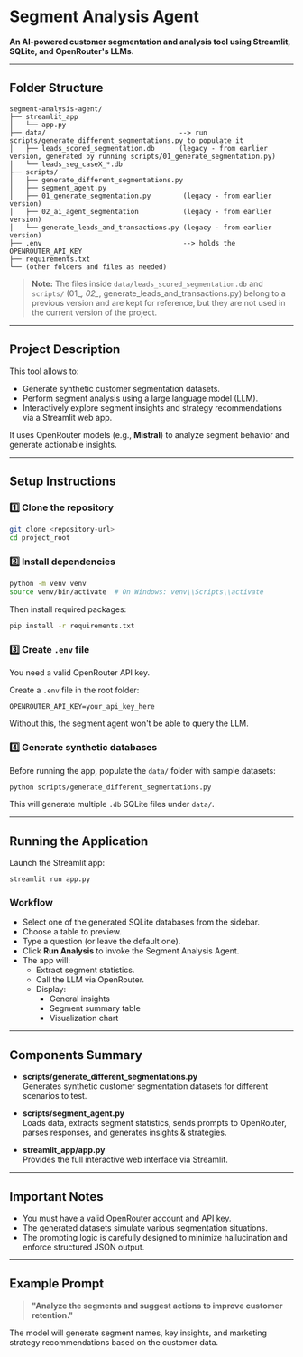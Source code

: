 # Segment Analysis Agent

**An AI-powered customer segmentation and analysis tool using Streamlit, SQLite, and OpenRouter's LLMs.**

---

## Folder Structure

```
segment-analysis-agent/
├── streamlit_app 
│   └── app.py
├── data/                                 --> run scripts/generate_different_segmentations.py to populate it
│   ├── leads_scored_segmentation.db      (legacy - from earlier version, generated by running scripts/01_generate_segmentation.py)
│   └── leads_seg_caseX_*.db              
├── scripts/
│   ├── generate_different_segmentations.py 
│   ├── segment_agent.py
│   ├── 01_generate_segmentation.py        (legacy - from earlier version)
│   ├── 02_ai_agent_segmentation           (legacy - from earlier version)                              
│   └── generate_leads_and_transactions.py (legacy - from earlier version)  
├── .env                                   --> holds the OPENROUTER_API_KEY
├── requirements.txt
└── (other folders and files as needed)
```

> **Note:** The files inside `data/leads_scored_segmentation.db` and `scripts/` (01_*, 02_*, generate_leads_and_transactions.py) belong to a previous version and are kept for reference, but they are not used in the current version of the project.

---

## Project Description

This tool allows to:

- Generate synthetic customer segmentation datasets.
- Perform segment analysis using a large language model (LLM).
- Interactively explore segment insights and strategy recommendations via a Streamlit web app.

It uses OpenRouter models (e.g., **Mistral**) to analyze segment behavior and generate actionable insights.

---

## Setup Instructions

### 1️⃣ Clone the repository

```bash
git clone <repository-url>
cd project_root
```

### 2️⃣ Install dependencies

```bash
python -m venv venv
source venv/bin/activate  # On Windows: venv\\Scripts\\activate
```

Then install required packages:

```bash
pip install -r requirements.txt
```

### 3️⃣ Create `.env` file

You need a valid OpenRouter API key.

Create a `.env` file in the root folder:

```
OPENROUTER_API_KEY=your_api_key_here
```

Without this, the segment agent won't be able to query the LLM.

### 4️⃣ Generate synthetic databases

Before running the app, populate the `data/` folder with sample datasets:

```bash
python scripts/generate_different_segmentations.py
```

This will generate multiple `.db` SQLite files under `data/`.

---

## Running the Application

Launch the Streamlit app:

```bash
streamlit run app.py
```

### Workflow

- Select one of the generated SQLite databases from the sidebar.
- Choose a table to preview.
- Type a question (or leave the default one).
- Click **Run Analysis** to invoke the Segment Analysis Agent.
- The app will:
  - Extract segment statistics.
  - Call the LLM via OpenRouter.
  - Display:
    - General insights
    - Segment summary table
    - Visualization chart

---

## Components Summary

- **scripts/generate_different_segmentations.py**  
  Generates synthetic customer segmentation datasets for different scenarios to test.

- **scripts/segment_agent.py**  
  Loads data, extracts segment statistics, sends prompts to OpenRouter, parses responses, and generates insights & strategies.

- **streamlit_app/app.py**  
  Provides the full interactive web interface via Streamlit.

---

## Important Notes

- You must have a valid OpenRouter account and API key.
- The generated datasets simulate various segmentation situations.
- The prompting logic is carefully designed to minimize hallucination and enforce structured JSON output.

---

## Example Prompt

> **"Analyze the segments and suggest actions to improve customer retention."**

The model will generate segment names, key insights, and marketing strategy recommendations based on the customer data.
